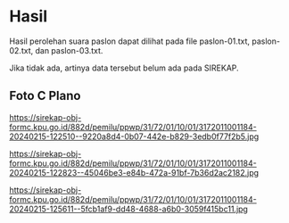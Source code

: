 # Hasil

Hasil perolehan suara paslon dapat dilihat pada file paslon-01.txt, paslon-02.txt, dan paslon-03.txt.

Jika tidak ada, artinya data tersebut belum ada pada SIREKAP.

## Foto C Plano

https://sirekap-obj-formc.kpu.go.id/882d/pemilu/ppwp/31/72/01/10/01/3172011001184-20240215-122510--9220a8d4-0b07-442e-b829-3edb0f77f2b5.jpg

https://sirekap-obj-formc.kpu.go.id/882d/pemilu/ppwp/31/72/01/10/01/3172011001184-20240215-122823--45046be3-e84b-472a-91bf-7b36d2ac2182.jpg

https://sirekap-obj-formc.kpu.go.id/882d/pemilu/ppwp/31/72/01/10/01/3172011001184-20240215-125611--5fcb1af9-dd48-4688-a6b0-3059f415bc11.jpg
